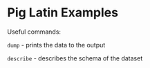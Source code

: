 # Pig Latin Examples

Useful commands:

`dump` - prints the data to the output

`describe` - describes the schema of the dataset
